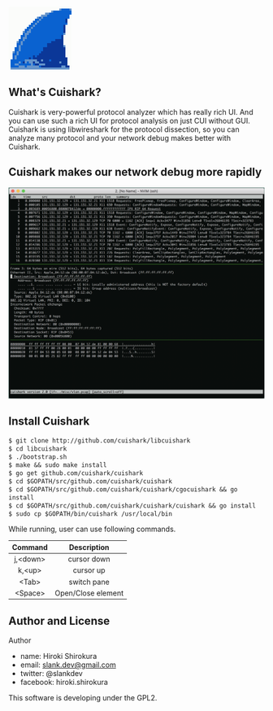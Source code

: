 
![](./logo.png)

## What's Cuishark?

Cuishark is very-powerful protocol analyzer which has really rich UI.
And you can use such a rich UI for protocol analysis on just CUI without GUI.
Cuishark is using libwireshark for the protocol dissection, so you can
analyze many protocol and your network debug makes better with Cuishark.

## Cuishark makes our network debug more rapidly

![](./screenshot.png)

## Install Cuishark

```
$ git clone http://github.com/cuishark/libcuishark
$ cd libcuishark
$ ./bootstrap.sh
$ make && sudo make install
$ go get github.com/cuishark/cuishark
$ cd $GOPATH/src/github.com/cuishark/cuishark
$ cd $GOPATH/src/github.com/cuishark/cuishark/cgocuishark && go install
$ cd $GOPATH/src/github.com/cuishark/cuishark/cuishark && go install
$ sudo cp $GOPATH/bin/cuishark /usr/local/bin
```

While running, user can use following commands.

| Command         | Description         |
|:---------------:|:-------------------:|
| j,&lt;down&gt;  | cursor down         |
| k,&lt;up&gt;    | cursor up           |
| &lt;Tab&gt;     | switch pane         |
| &lt;Space&gt;   | Open/Close element  |

## Author and License

Author
- name: Hiroki Shirokura
- email: slank.dev@gmail.com
- twitter: @slankdev
- facebook: hiroki.shirokura

This software is developing under the GPL2.



